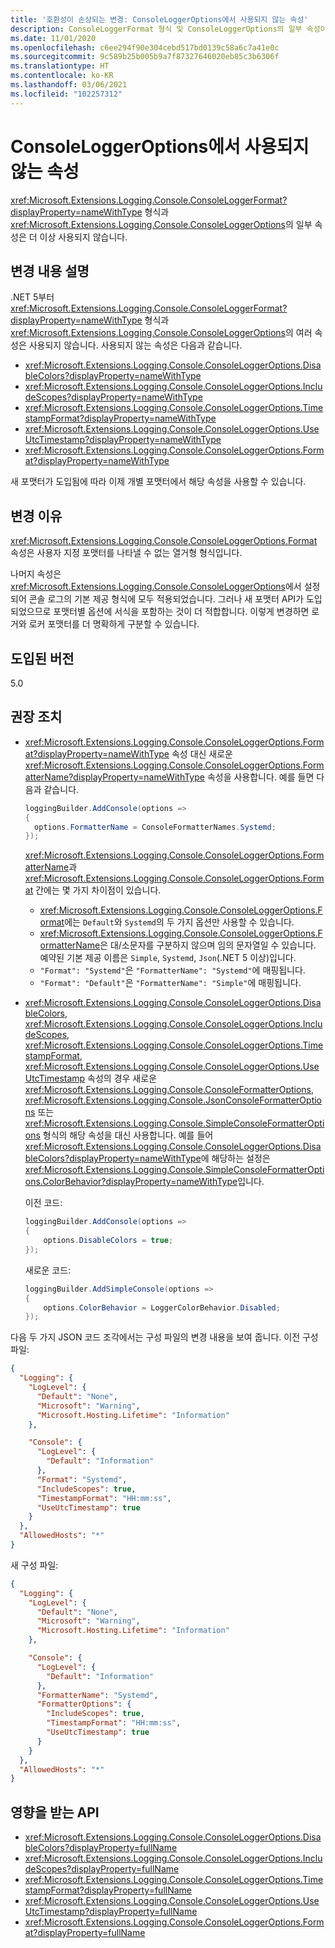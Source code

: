 ```yaml
---
title: '호환성이 손상되는 변경: ConsoleLoggerOptions에서 사용되지 않는 속성'
description: ConsoleLoggerFormat 형식 및 ConsoleLoggerOptions의 일부 속성이 이제 사용되지 않는 핵심 .NET 라이브러리의 .NET 5 호환성이 손상되는 변경에 관해 알아봅니다.
ms.date: 11/01/2020
ms.openlocfilehash: c6ee294f90e304cebd517bd0139c58a6c7a41e0c
ms.sourcegitcommit: 9c589b25b005b9a7f87327646020eb85c3b6306f
ms.translationtype: HT
ms.contentlocale: ko-KR
ms.lasthandoff: 03/06/2021
ms.locfileid: "102257312"
---
```

# <a name="obsolete-properties-on-consoleloggeroptions"></a>ConsoleLoggerOptions에서 사용되지 않는 속성

<xref:Microsoft.Extensions.Logging.Console.ConsoleLoggerFormat?displayProperty=nameWithType> 형식과 <xref:Microsoft.Extensions.Logging.Console.ConsoleLoggerOptions>의 일부 속성은 더 이상 사용되지 않습니다.

## <a name="change-description"></a>변경 내용 설명

.NET 5부터 <xref:Microsoft.Extensions.Logging.Console.ConsoleLoggerFormat?displayProperty=nameWithType> 형식과 <xref:Microsoft.Extensions.Logging.Console.ConsoleLoggerOptions>의 여러 속성은 사용되지 않습니다. 사용되지 않는 속성은 다음과 같습니다.

- <xref:Microsoft.Extensions.Logging.Console.ConsoleLoggerOptions.DisableColors?displayProperty=nameWithType>
- <xref:Microsoft.Extensions.Logging.Console.ConsoleLoggerOptions.IncludeScopes?displayProperty=nameWithType>
- <xref:Microsoft.Extensions.Logging.Console.ConsoleLoggerOptions.TimestampFormat?displayProperty=nameWithType>
- <xref:Microsoft.Extensions.Logging.Console.ConsoleLoggerOptions.UseUtcTimestamp?displayProperty=nameWithType>
- <xref:Microsoft.Extensions.Logging.Console.ConsoleLoggerOptions.Format?displayProperty=nameWithType>

새 포맷터가 도입됨에 따라 이제 개별 포맷터에서 해당 속성을 사용할 수 있습니다.

## <a name="reason-for-change"></a>변경 이유

<xref:Microsoft.Extensions.Logging.Console.ConsoleLoggerOptions.Format> 속성은 사용자 지정 포맷터를 나타낼 수 없는 열거형 형식입니다.

나머지 속성은 <xref:Microsoft.Extensions.Logging.Console.ConsoleLoggerOptions>에서 설정되어 콘솔 로그의 기본 제공 형식에 모두 적용되었습니다. 그러나 새 포맷터 API가 도입되었으므로 포맷터별 옵션에 서식을 포함하는 것이 더 적합합니다. 이렇게 변경하면 로거와 로커 포맷터를 더 명확하게 구분할 수 있습니다.

## <a name="version-introduced"></a>도입된 버전

5.0

## <a name="recommended-action"></a>권장 조치

- <xref:Microsoft.Extensions.Logging.Console.ConsoleLoggerOptions.Format?displayProperty=nameWithType> 속성 대신 새로운 <xref:Microsoft.Extensions.Logging.Console.ConsoleLoggerOptions.FormatterName?displayProperty=nameWithType> 속성을 사용합니다. 예를 들면 다음과 같습니다.

  ```csharp
  loggingBuilder.AddConsole(options =>
  {
    options.FormatterName = ConsoleFormatterNames.Systemd;
  });
  ```

  <xref:Microsoft.Extensions.Logging.Console.ConsoleLoggerOptions.FormatterName>과 <xref:Microsoft.Extensions.Logging.Console.ConsoleLoggerOptions.Format> 간에는 몇 가지 차이점이 있습니다.

  - <xref:Microsoft.Extensions.Logging.Console.ConsoleLoggerOptions.Format>에는 `Default`와 `Systemd`의 두 가지 옵션만 사용할 수 있습니다.
  - <xref:Microsoft.Extensions.Logging.Console.ConsoleLoggerOptions.FormatterName>은 대/소문자를 구분하지 않으며 임의 문자열일 수 있습니다. 예약된 기본 제공 이름은 `Simple`, `Systemd`, `Json`(.NET 5 이상)입니다.
  - `"Format": "Systemd"`은 `"FormatterName": "Systemd"`에 매핑됩니다.
  - `"Format": "Default"`은 `"FormatterName": "Simple"`에 매핑됩니다.

- <xref:Microsoft.Extensions.Logging.Console.ConsoleLoggerOptions.DisableColors>, <xref:Microsoft.Extensions.Logging.Console.ConsoleLoggerOptions.IncludeScopes>, <xref:Microsoft.Extensions.Logging.Console.ConsoleLoggerOptions.TimestampFormat>, <xref:Microsoft.Extensions.Logging.Console.ConsoleLoggerOptions.UseUtcTimestamp> 속성의 경우 새로운 <xref:Microsoft.Extensions.Logging.Console.ConsoleFormatterOptions>, <xref:Microsoft.Extensions.Logging.Console.JsonConsoleFormatterOptions> 또는 <xref:Microsoft.Extensions.Logging.Console.SimpleConsoleFormatterOptions> 형식의 해당 속성을 대신 사용합니다. 예를 들어 <xref:Microsoft.Extensions.Logging.Console.ConsoleLoggerOptions.DisableColors?displayProperty=nameWithType>에 해당하는 설정은 <xref:Microsoft.Extensions.Logging.Console.SimpleConsoleFormatterOptions.ColorBehavior?displayProperty=nameWithType>입니다.

  이전 코드:

  ```csharp
  loggingBuilder.AddConsole(options =>
  {
      options.DisableColors = true;
  });
  ```

  새로운 코드:

  ```csharp
  loggingBuilder.AddSimpleConsole(options =>
  {
      options.ColorBehavior = LoggerColorBehavior.Disabled;
  });
  ```

다음 두 가지 JSON 코드 조각에서는 구성 파일의 변경 내용을 보여 줍니다. 이전 구성 파일:

```json
{
  "Logging": {
    "LogLevel": {
      "Default": "None",
      "Microsoft": "Warning",
      "Microsoft.Hosting.Lifetime": "Information"
    },

    "Console": {
      "LogLevel": {
        "Default": "Information"
      },
      "Format": "Systemd",
      "IncludeScopes": true,
      "TimestampFormat": "HH:mm:ss",
      "UseUtcTimestamp": true
    }
  },
  "AllowedHosts": "*"
}
```

새 구성 파일:

```json
{
  "Logging": {
    "LogLevel": {
      "Default": "None",
      "Microsoft": "Warning",
      "Microsoft.Hosting.Lifetime": "Information"
    },

    "Console": {
      "LogLevel": {
        "Default": "Information"
      },
      "FormatterName": "Systemd",
      "FormatterOptions": {
        "IncludeScopes": true,
        "TimestampFormat": "HH:mm:ss",
        "UseUtcTimestamp": true
      }
    }
  },
  "AllowedHosts": "*"
}
```

## <a name="affected-apis"></a>영향을 받는 API

- <xref:Microsoft.Extensions.Logging.Console.ConsoleLoggerOptions.DisableColors?displayProperty=fullName>
- <xref:Microsoft.Extensions.Logging.Console.ConsoleLoggerOptions.IncludeScopes?displayProperty=fullName>
- <xref:Microsoft.Extensions.Logging.Console.ConsoleLoggerOptions.TimestampFormat?displayProperty=fullName>
- <xref:Microsoft.Extensions.Logging.Console.ConsoleLoggerOptions.UseUtcTimestamp?displayProperty=fullName>
- <xref:Microsoft.Extensions.Logging.Console.ConsoleLoggerOptions.Format?displayProperty=fullName>

<!--

#### Category

- Core .NET libraries
- ASP.NET

### Affected APIs

- `P:Microsoft.Extensions.Logging.Console.ConsoleLoggerOptions.DisableColors`
- `P:Microsoft.Extensions.Logging.Console.ConsoleLoggerOptions.IncludeScopes`
- `P:Microsoft.Extensions.Logging.Console.ConsoleLoggerOptions.TimestampFormat`
- `P:Microsoft.Extensions.Logging.Console.ConsoleLoggerOptions.UseUtcTimestamp`
- `P:Microsoft.Extensions.Logging.Console.ConsoleLoggerOptions.Format`

-->
